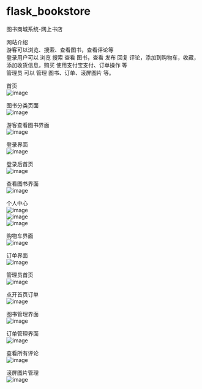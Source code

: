 # flask_bookstore
图书商城系统-网上书店

网站介绍  
游客可以浏览、搜索、查看图书，查看评论等  
登录用户可以 浏览 搜索 查看 图书，查看 发布 回复 评论，添加到购物车，收藏，添加收货信息，购买 使用支付宝支付、订单操作 等  
管理员 可以 管理 图书、订单、滚屏图片 等。  

首页  
![image](https://github.com/hyc-shayu/flask_bookstore/blob/master/image/1.PNG)  

图书分类页面  
![image](https://github.com/hyc-shayu/flask_bookstore/blob/master/image/2.PNG)  

游客查看图书界面  
![image](https://github.com/hyc-shayu/flask_bookstore/blob/master/image/16.PNG)  

登录界面  
![image](https://github.com/hyc-shayu/flask_bookstore/blob/master/image/3.PNG)  

登录后首页  
![image](https://github.com/hyc-shayu/flask_bookstore/blob/master/image/4.PNG)  

查看图书界面  
![image](https://github.com/hyc-shayu/flask_bookstore/blob/master/image/17.PNG)  

个人中心  
![image](https://github.com/hyc-shayu/flask_bookstore/blob/master/image/5.PNG)  
![image](https://github.com/hyc-shayu/flask_bookstore/blob/master/image/6.PNG)  
![image](https://github.com/hyc-shayu/flask_bookstore/blob/master/image/7.PNG)  

购物车界面  
![image](https://github.com/hyc-shayu/flask_bookstore/blob/master/image/8.PNG)  

订单界面  
![image](https://github.com/hyc-shayu/flask_bookstore/blob/master/image/9.PNG)  

管理员首页  
![image](https://github.com/hyc-shayu/flask_bookstore/blob/master/image/10.PNG)  

点开首页订单  
![image](https://github.com/hyc-shayu/flask_bookstore/blob/master/image/11.PNG)  

图书管理界面  
![image](https://github.com/hyc-shayu/flask_bookstore/blob/master/image/12.PNG)  

订单管理界面  
![image](https://github.com/hyc-shayu/flask_bookstore/blob/master/image/13.PNG)  

查看所有评论  
![image](https://github.com/hyc-shayu/flask_bookstore/blob/master/image/14.PNG)  

滚屏图片管理  
![image](https://github.com/hyc-shayu/flask_bookstore/blob/master/image/15.PNG)  


